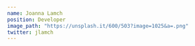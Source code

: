 ```yaml
---
name: Joanna Lamch
position: Developer
image_path: "https://unsplash.it/600/503?image=1025&a=.png"
twitter: jlamch
---
```

